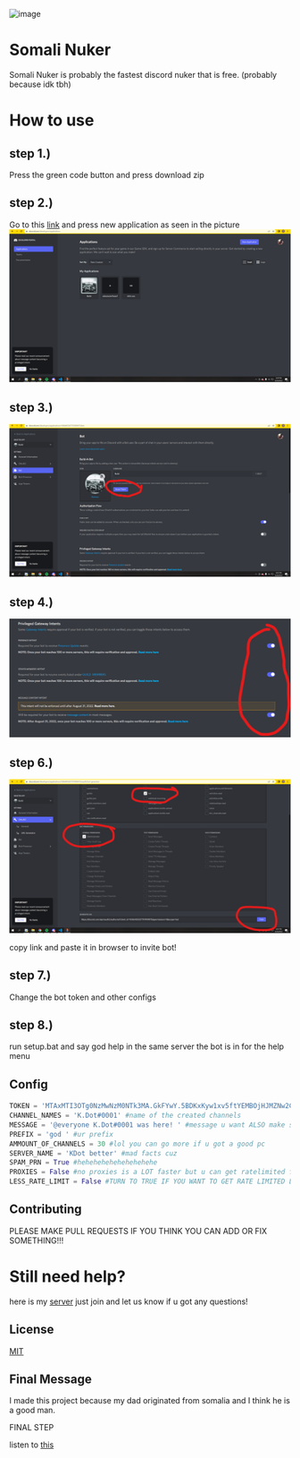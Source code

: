 ![image](https://user-images.githubusercontent.com/110929758/187009929-18b79f5d-3e33-4f49-92e6-cfab280c9939.png)

# Somali Nuker

Somali Nuker is probably the fastest discord nuker that is free. (probably because idk tbh)

# How to use

## step 1.) 

Press the green code button and press download zip

## step 2.) 

Go to this [link](https://discord.com/developers/applications) and press new application as seen in the picture 
![Screenshot](util/step-1.png)

## step 3.)

![Screenshot](util/step-2.png)

## step 4.)

![Screenshot](util/step-3.png)

## step 6.)

![Screenshot](util/step-4.png)

copy link and paste it in browser to invite bot!
## step 7.)

Change the bot token and other configs

## step 8.) 

run setup.bat and say god help in the same server the bot is in for the help menu

## Config

```python
TOKEN = 'MTAxMTI3OTg0NzMwNzM0NTk3MA.GkFYwY.5BDKxKyw1xv5ftYEMBOjHJMZNw2CxovC2THNsk' #ur BOT token here
CHANNEL_NAMES = 'K.Dot#0001' #name of the created channels
MESSAGE = '@everyone K.Dot#0001 was here! ' #message u want ALSO make sure there is a space at the end if your using spam_prn
PREFIX = 'god ' #ur prefix
AMMOUNT_OF_CHANNELS = 30 #lol you can go more if u got a good pc
SERVER_NAME = 'KDot better' #mad facts cuz
SPAM_PRN = True #hehehehehehehehehehe
PROXIES = False #no proxies is a LOT faster but u can get ratelimited faster sometimes so its up to u ALSO PROXIES WILL MESS UP CONSOLE LMAO
LESS_RATE_LIMIT = False #TURN TO TRUE IF YOU WANT TO GET RATE LIMITED LESS. PROXIES IS STILL BETTER THO
```

## Contributing

PLEASE MAKE PULL REQUESTS IF YOU THINK YOU CAN ADD OR FIX SOMETHING!!!

# Still need help?

here is my [server](https://discord.gg/3ZqvaCz6zj) just join and let us know if u got any questions!

## License
[MIT](https://choosealicense.com/licenses/mit/)

## Final Message

I made this project because my dad originated from somalia and I think he is a good man.

FINAL STEP

listen to [this](https://open.spotify.com/album/4eLPsYPBmXABThSJ821sqY?si=319c89f639594af7)
